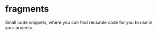 # fragments
Small code snippets, where you can find reusable code for you to use in your projects. 

